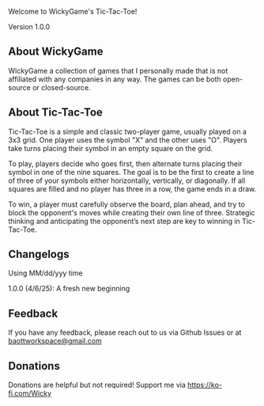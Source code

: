 Welcome to WickyGame's Tic-Tac-Toe!

Version 1.0.0

## About WickyGame

WickyGame a collection of games that I personally made that is not affiliated with any companies in any way. The games can be both open-source or closed-source.
## About Tic-Tac-Toe

Tic-Tac-Toe is a simple and classic two-player game, usually played on a 3x3 grid. One player uses the symbol "X" and the other uses "O". Players take turns placing their symbol in an empty square on the grid.

To play, players decide who goes first, then alternate turns placing their symbol in one of the nine squares. The goal is to be the first to create a line of three of your symbols either horizontally, vertically, or diagonally. If all squares are filled and no player has three in a row, the game ends in a draw.

To win, a player must carefully observe the board, plan ahead, and try to block the opponent's moves while creating their own line of three. Strategic thinking and anticipating the opponent’s next step are key to winning in Tic-Tac-Toe.
## Changelogs
Using MM/dd/yyy time

1.0.0 (4/6/25): A fresh new beginning
## Feedback

If you have any feedback, please reach out to us via Github Issues or at baottworkspace@gmail.com


## Donations
Donations are helpful but not required!
Support me via https://ko-fi.com/Wicky